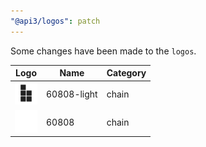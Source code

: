 ```yaml
---
"@api3/logos": patch
---
```


Some changes have been made to the `logos`.

|Logo|Name|Category|
|---|---|---|
|<img src="./raw/chains/Chain60808-light.svg" width="36" alt="">|60808-light|chain|
|<img src="./raw/chains/Chain60808.svg" width="36" alt="">|60808|chain|
